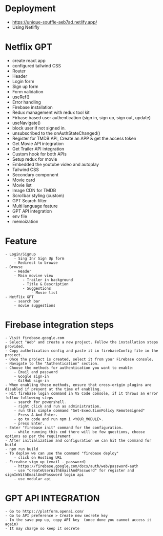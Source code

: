 # Deployment
- https://unique-souffle-aeb7ad.netlify.app/
- Using Netlifly

# Netflix GPT

- create react app
- configured tailwind CSS
- Router
- Header
- Login form
- Sign up form
- Form validation
- useRef()
- Error handling
- Firebase installation
- Redux management with redux tool kit
- Firbase based user authentication (sign in, sign up, sign out, update)
- useNavigate()
- block user if not signed in.
- unsubscribed to the onAuthStateChanged()
- Register for TMDB API, Create an APP & get the access token
- Get Movie API integration
- Get Trailer API integration
- Custom hook for both APIs
- Setup redux for movie
- Embedded the youtube video and autoplay
- Tailwind CSS 
- Secondary component
- Movie card
- Movie list
- Image CDN for TMDB
- Scrollbar styling (custom)
- GPT Search filter
- Multi language feature
- GPT API integration 
- env file
- memoization

# Feature
    - Login/Signup
        - Sing In/ Sign Up form
        - Redirect to browse
    - Browse 
        - Header
        - Main movive view
            - Trailer in background
            - Title & Description
            - Suggestions
                - Movie list
    - Netflix GPT
        - search bar
        - movie suggestions

# Firebase integration steps
    - Visit firebase.google.com
    - Select "Web" and create a new project. Follow the installation steps provided.
    - Copy authetication config and paste it in firebaseConfig file in the project.
    - Once the project is created, select it from your Firebase console.
    - Navigate to the "Authentication" section.
    - Choose the methods for authentication you want to enable:
        - Email and password
        - Google sign-in
        - GitHub sign-in
    - When enabling these methods, ensure that cross-origin plugins are disabled if present at the time of enabling.
    - Hit firebase login command in VS Code console, if it throws an error follow following steps
        - search for powershell.
        - right click and run as administration.
        - run this simple command "Set-ExecutionPolicy RemoteSigned"
        - Press A And Enter.
        - go to code and run npm i <YOUR_MODULE>.
        - press Enter.
    - Enter "firebase init" command for the configuration.
        - while running this cmd there will be few questions, choose options as per the requirement
    - After initialization and configuration we can hit the command for build
    - npm run build
    - To deploy we can use the command "firebase deploy"
        - click on Hosting URL 
    - Fireabse sign up (email - password)
        - https://firebase.google.com/docs/auth/web/password-auth
        - use "createUserWithEmailAndPassword" for register and signInWithEmailAndPassword login api
        - use modular api

# GPT API INTEGRATION
    - Go to https://platform.openai.com/
    - Go to API preference > Create new secrete key
    - In the save pop up, copy API key  (once done you cannot access it again)
    - It may charge so keep it secrete